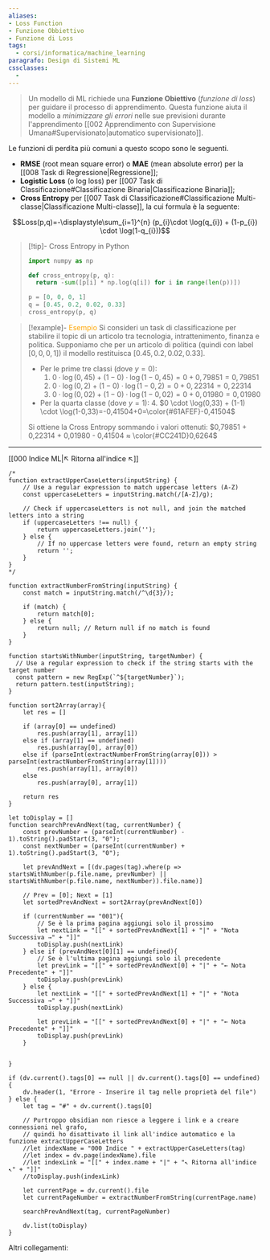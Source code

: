 ```yaml
---
aliases: 
- Loss Function
- Funzione Obbiettivo
- Funzione di Loss
tags:
  - corsi/informatica/machine_learning
paragrafo: Design di Sistemi ML
cssclasses:
  - 
---
```

>Un modello di ML richiede una **Funzione Obiettivo** (*funzione di loss*) per guidare il processo di apprendimento. Questa funzione aiuta il modello a *minimizzare gli errori* nelle sue previsioni durante l'apprendimento [[002 Apprendimento con Supervisione Umana#Supervisionato|automatico supervisionato]]. 

Le funzioni di perdita più comuni a questo scopo sono le seguenti.

- **RMSE** (root mean square error) o **MAE** (mean absolute error) per la [[008 Task di Regressione|Regressione]]; 
- **Logistic Loss** (o log loss) per [[007 Task di Classificazione#Classificazione Binaria|Classificazione Binaria]];
- **Cross Entropy** per [[007 Task di Classificazione#Classificazione Multi-classe|Classificazione Multi-classe]], la cui formula è la seguente: 

$$Loss(p,q)=-\displaystyle\sum_{i=1}^{n} (p_{i}\cdot \log(q_{i}) + (1-p_{i}) \cdot \log(1-q_{i}))$$

> [!tip]- Cross Entropy in Python
>```Python
>import numpy as np
>
>def cross_entropy(p, q):
>	return -sum([p[i] * np.log(q[i]) for i in range(len(p))])
>
>p = [0, 0, 0, 1]
>q = [0.45, 0.2, 0.02, 0.33]
>cross_entropy(p, q)
>```

> [!example]- <font color="orange">Esempio</font>
>Si consideri un task di classificazione per stabilire il topic di un articolo tra tecnologia, intrattenimento, finanza e politica. Supponiamo che per un articolo di politica (quindi con label $[0, 0, 0, 1]$) il modello restituisca $[0.45, 0.2, 0.02, 0.33]$.
>
>- Per le prime tre classi (dove $y = 0$):
>	1. $0 \cdot \log(0,45) + (1-0) \cdot \log(1-0,45)=0+0,79851=0,79851$
>	2. $0 \cdot \log(0,2) + (1-0) \cdot \log(1-0,2)=0+0,22314=0,22314$
>	3. $0 \cdot \log(0,02) + (1-0) \cdot \log(1-0,02)=0+0,01980=0,01980$
>- Per la quarta classe (dove $y = 1$):
>	4. $0 \cdot \log(0,33) + (1-1) \cdot \log(1-0,33)=-0,41504+0=\color{#61AFEF}-0,41504$
>
>Si ottiene la Cross Entropy sommando i valori ottenuti: $0,79851 + 0,22314 + 0,01980 - 0,41504 ≈ \color{#CC241D}0,6264$


___
[[000 Indice ML|↖ Ritorna all'indice ↖]]

```dataviewjs
/*
function extractUpperCaseLetters(inputString) {
	// Use a regular expression to match uppercase letters (A-Z)
	const uppercaseLetters = inputString.match(/[A-Z]/g);
	
	// Check if uppercaseLetters is not null, and join the matched letters into a string
	if (uppercaseLetters !== null) {
		return uppercaseLetters.join('');
	} else {
	    // If no uppercase letters were found, return an empty string
	    return '';
	}
}
*/

function extractNumberFromString(inputString) {
	const match = inputString.match(/^\d{3}/);
	
	if (match) {
		return match[0];
	} else {
		return null; // Return null if no match is found
	}
}

function startsWithNumber(inputString, targetNumber) {
  // Use a regular expression to check if the string starts with the target number
  const pattern = new RegExp(`^${targetNumber}`);
  return pattern.test(inputString);
}

function sort2Array(array){
	let res = []
	
	if (array[0] == undefined)
		res.push(array[1], array[1])
	else if (array[1] == undefined)
		res.push(array[0], array[0])
	else if (parseInt(extractNumberFromString(array[0])) > parseInt(extractNumberFromString(array[1])))
		res.push(array[1], array[0])
	else
		res.push(array[0], array[1])
	
	return res
}

let toDisplay = []
function searchPrevAndNext(tag, currentNumber) {
	const prevNumber = (parseInt(currentNumber) - 1).toString().padStart(3, "0");
	const nextNumber = (parseInt(currentNumber) + 1).toString().padStart(3, "0");
	
	let prevAndNext = [(dv.pages(tag).where(p => startsWithNumber(p.file.name, prevNumber) || startsWithNumber(p.file.name, nextNumber)).file.name)]
	
	// Prev = [0]; Next = [1]
	let sortedPrevAndNext = sort2Array(prevAndNext[0])
	
	if (currentNumber == "001"){ 
		// Se è la prima pagina aggiungi solo il prossimo
		let nextLink = "[[" + sortedPrevAndNext[1] + "|" + "Nota Successiva →" + "]]"
		toDisplay.push(nextLink)
	} else if (prevAndNext[0][1] == undefined){
		// Se è l'ultima pagina aggiungi solo il precedente
		let prevLink = "[[" + sortedPrevAndNext[0] + "|" + "← Nota Precedente" + "]]"
		toDisplay.push(prevLink)
	} else {
		let nextLink = "[[" + sortedPrevAndNext[1] + "|" + "Nota Successiva →" + "]]"
		toDisplay.push(nextLink)
		
		let prevLink = "[[" + sortedPrevAndNext[0] + "|" + "← Nota Precedente" + "]]"
		toDisplay.push(prevLink)
	}
	
	
}

if (dv.current().tags[0] == null || dv.current().tags[0] == undefined){
	dv.header(1, "Errore - Inserire il tag nelle proprietà del file")
} else {
	let tag = "#" + dv.current().tags[0]

	// Purtroppo obsidian non riesce a leggere i link e a creare connessioni nel grafo,
	// quindi ho disattivato il link all'indice automatico e la funzione extractUpperCaseLetters
	//let indexName = "000 Indice " + extractUpperCaseLetters(tag)
	//let index = dv.page(indexName).file
	//let indexLink = "[[" + index.name + "|" + "↖ Ritorna all'indice ↖" + "]]"
	//toDisplay.push(indexLink)
	
	let currentPage = dv.current().file
	let currentPageNumber = extractNumberFromString(currentPage.name)
	
	searchPrevAndNext(tag, currentPageNumber)
	
	dv.list(toDisplay)
}
```

Altri collegamenti: 